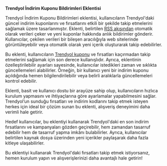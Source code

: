 **Trendyol İndirim Kuponu Bildirimleri Eklentisi**

Trendyol İndirim Kuponu Bildirimleri eklentisi, kullanıcıların Trendyol'daki güncel indirim kuponlarını ve fırsatlarını etkili bir şekilde takip etmelerini sağlamak üzere tasarlanmıştır. Eklenti, belirtilen [RSS akışından](https://enuygunfirmalar.com/forums/trendyol-indirim-kuponu.49/index.rss) otomatik olarak verileri çeker ve yeni kuponlar hakkında anlık bildirimler gönderir. Kullanıcılar, çekilen verileri bir bileşen aracılığıyla web sitelerinde görüntüleyebilir veya otomatik olarak yeni içerik oluşturarak takip edebilirler.

Bu eklenti, kullanıcıların [Trendyol kuponu](https://enuygunfirmalar.com/forums/trendyol-indirim-kuponu.49) ve fırsatları kaçırmadan takip etmelerini sağlamak için son derece kullanışlıdır. Ayrıca, eklentinin özelleştirilebilir ayarları sayesinde, kullanıcılar istedikleri zaman ve sıklıkta güncellemeleri alabilirler. Örneğin, bir kullanıcı yeni bir indirim kuponu açıldığında hemen bilgilendirilebilir veya belirli aralıklarla güncellemeleri kontrol edebilir.

Eklenti, basit ve kullanıcı dostu bir arayüze sahip olup, kullanıcıların hızlıca kurulum yapmasını ve ihtiyaçlarına göre ayarlamalar yapabilmesini sağlar. Trendyol’un sunduğu fırsatları ve indirim kodlarını takip etmek isteyen herkes için ideal bir çözüm sunan bu eklenti, alışveriş deneyimini daha verimli hale getirir. 

Hedef kullanıcılar, bu eklentiyi kullanarak Trendyol'daki en son indirim fırsatlarını ve kampanyaları gözden geçirebilir, hem zamandan tasarruf edebilir hem de tasarruf yapma imkânı bulabilirler. Ayrıca, kullanıcılar belirtilen kaynak dosya üzerinden yeni içerikler paylaşarak daha fazla kitleye ulaşabilirler. 

Bu eklentiyi kullanarak Trendyol'daki fırsatları takip etmek istiyorsanız, hemen kurulum yapın ve alışverişlerinizi daha avantajlı hale getirin!
